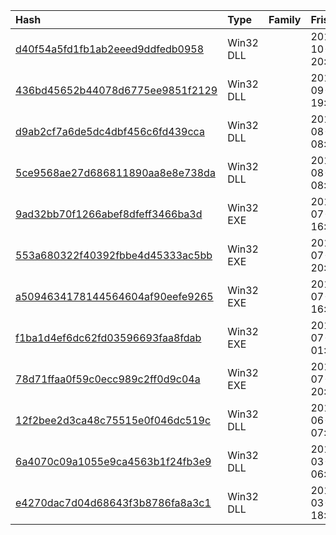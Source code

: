 |Hash|Type|Family|Frist_Seen|Name|
|:--|:--|:--|:--|:--|
|[d40f54a5fd1fb1ab2eeed9ddfedb0958](https://www.virustotal.com/gui/file/d40f54a5fd1fb1ab2eeed9ddfedb0958)|Win32 DLL||2019-10-10 20:16:45|C:\Windows\System32\oledboz.dll|
|[436bd45652b44078d6775ee9851f2129](https://www.virustotal.com/gui/file/436bd45652b44078d6775ee9851f2129)|Win32 DLL||2016-09-11 19:11:22|nmkvm.dll|
|[d9ab2cf7a6de5dc4dbf456c6fd439cca](https://www.virustotal.com/gui/file/d9ab2cf7a6de5dc4dbf456c6fd439cca)|Win32 DLL||2016-08-28 08:28:25|nmskp.dll|
|[5ce9568ae27d686811890aa8e8e738da](https://www.virustotal.com/gui/file/5ce9568ae27d686811890aa8e8e738da)|Win32 DLL||2016-08-28 08:21:06|nmkvm.dll|
|[9ad32bb70f1266abef8dfeff3466ba3d](https://www.virustotal.com/gui/file/9ad32bb70f1266abef8dfeff3466ba3d)|Win32 EXE||2016-07-20 16:48:05|9ad32bb70f1266abef8dfeff3466ba3d.virus|
|[553a680322f40392fbbe4d45333ac5bb](https://www.virustotal.com/gui/file/553a680322f40392fbbe4d45333ac5bb)|Win32 EXE||2016-07-19 20:41:51| |
|[a5094634178144564604af90eefe9265](https://www.virustotal.com/gui/file/a5094634178144564604af90eefe9265)|Win32 EXE||2016-07-18 16:38:37|a5094634178144564604af90eefe9265.virus|
|[f1ba1d4ef6dc62fd03596693faa8fdab](https://www.virustotal.com/gui/file/f1ba1d4ef6dc62fd03596693faa8fdab)|Win32 EXE||2016-07-18 01:10:36|f1ba1d4ef6dc62fd03596693faa8fdab.virus|
|[78d71ffaa0f59c0ecc989c2ff0d9c04a](https://www.virustotal.com/gui/file/78d71ffaa0f59c0ecc989c2ff0d9c04a)|Win32 EXE||2016-07-17 20:45:09|78d71ffaa0f59c0ecc989c2ff0d9c04a.virus|
|[12f2bee2d3ca48c75515e0f046dc519c](https://www.virustotal.com/gui/file/12f2bee2d3ca48c75515e0f046dc519c)|Win32 DLL||2016-06-13 07:36:42|odbccfg32|
|[6a4070c09a1055e9ca4563b1f24fb3e9](https://www.virustotal.com/gui/file/6a4070c09a1055e9ca4563b1f24fb3e9)|Win32 DLL||2016-03-23 06:53:29|odbccfg32|
|[e4270dac7d04d68643f3b8786fa8a3c1](https://www.virustotal.com/gui/file/e4270dac7d04d68643f3b8786fa8a3c1)|Win32 DLL||2015-03-24 18:06:33|nmskp|
